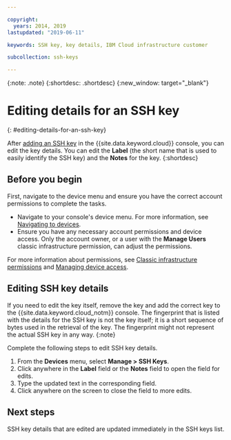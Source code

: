 ```yaml
---

copyright:
  years: 2014, 2019
lastupdated: "2019-06-11"

keywords: SSH key, key details, IBM Cloud infrastructure customer

subcollection: ssh-keys

---
```


{:note: .note}
{:shortdesc: .shortdesc}
{:new_window: target="_blank"}

# Editing details for an SSH key
{: #editing-details-for-an-ssh-key}

After [adding an SSH key](/docs/infrastructure/ssh-keys?topic=ssh-keys-adding-an-ssh-key#adding-an-ssh-key) in the {{site.data.keyword.cloud}} console, you can edit the key details. You can edit the **Label** (the short name that is used to easily identify the SSH key) and the **Notes** for the key.
{:shortdesc}

## Before you begin
First, navigate to the device menu and ensure you have the correct account permissions to complete the tasks.

* Navigate to your console's device menu. For more information, see [Navigating to devices](/docs/infrastructure/ssh-keys?topic=virtual-servers-navigating-devices).
* Ensure you have any necessary account permissions and device access. Only the account owner, or a user with the **Manage Users** classic infrastructure permission, can adjust the permissions.

For more information about permissions, see [Classic infrastructure permissions](/docs/iam?topic=iam-infrapermission#infrapermission) and [Managing device access](/docs/vsi?topic=virtual-servers-managing-device-access).

## Editing SSH key details

If you need to edit the key itself, remove the key and add the correct key to the {{site.data.keyword.cloud_notm}} console. The fingerprint that is listed with the details for the SSH key is not the key itself; it is a short sequence of bytes used in the retrieval of the key. The fingerprint might not represent the actual SSH key in any way. 
{:note}

Complete the following steps to edit SSH key details.

1. From the **Devices** menu, select **Manage > SSH Keys**. 
2. Click anywhere in the **Label** field or the **Notes** field to open the field for edits.
3. Type the updated text in the corresponding field.
4. Click anywhere on the screen to close the field to more edits.


## Next steps

SSH key details that are edited are updated immediately in the SSH keys list.
